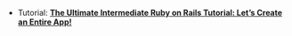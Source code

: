 * Tutorial: **[The Ultimate Intermediate Ruby on Rails Tutorial: Let’s Create an Entire App!
](https://medium.freecodecamp.org/lets-create-an-intermediate-level-ruby-on-rails-application-d7c6e997c63f)**